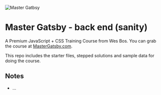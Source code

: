 ![Master Gatbsy](https://res.cloudinary.com/wesbos/image/upload/c_scale,q_auto,w_1600/v1600356131/GAT-social-share_rxvhdg.png)

# Master Gatsby - back end (sanity)

A Premium JavaScript + CSS Training Course from Wes Bos. You can grab the course at [MasterGatsby.com](https://mastergatsby.com).

This repo includes the starter files, stepped solutions and sample data for doing the course.

## Notes

* ...
  